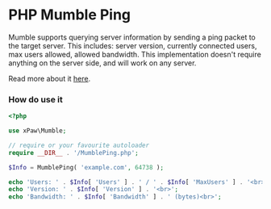 # PHP Mumble Ping

Mumble supports querying server information by sending a ping
packet to the target server. This includes: server version,
currently connected users, max users allowed, allowed bandwidth.
This implementation doesn't require anything on the server side,
and will work on any server.

Read more about it [here](http://wiki.mumble.info/wiki/Protocol#UDP_Ping_packet).

### How do use it

```php
<?php

use xPaw\Mumble;

// require or your favourite autoloader
require __DIR__ . '/MumblePing.php';

$Info = MumblePing( 'example.com', 64738 );

echo 'Users: ' . $Info[ 'Users' ] . ' / ' . $Info[ 'MaxUsers' ] . '<br>';
echo 'Version: ' . $Info[ 'Version' ] . '<br>';
echo 'Bandwidth: ' . $Info[ 'Bandwidth' ] . ' (bytes)<br>';
```
